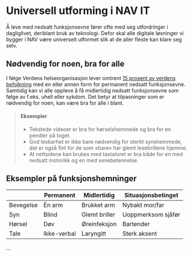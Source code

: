 # Universell utforming i NAV IT

Å leve med nedsatt funksjonsevne fører ofte med seg utfordringer i dagliglivet, deriblant bruk av teknologi. Defor skal alle digitale løsninger vi bygger i NAV være universelt utformet slik at de aller fleste kan klare seg selv.

## Nødvendig for noen, bra for alle

I følge Verdens helseorganisasjon lever omtrent [15 prosent av verdens befolkning](https://www.who.int/disabilities/world_report/2011/report/en/) med en eller annen form for permanent nedsatt funksjonsevne. Samtidig kan vi alle oppleve å få midlertidig nedsatt funksjonsevne som følge av f.eks. uhell eller sykdom. Det betyr at tilpasninger som er nødvendig for noen, kan være bra for alle i blant.

>#### Eksempler
>
>- Tekstede videoer er bra for hørselshemmede og bra for en pendler på toget.
>- God lesbarhet er ikke bare nødvendig for sterkt synshemmede, det er også fint for de som «bare» har glemt lesebrillene hjemme.
>- At nettsidene kan brukes med tastaturet er bra både for en med nedsatt motorikk og en med senebetennelse.

## Eksempler på funksjonshemninger

| |Permanent|Midlertidig|Situasjonsbetinget
|-|-|-|-|
|Bevegelse|Èn arm|Brukket arm|Nybakt mor/far|
|Syn|Blind|Glemt briller|Uoppmerksom sjåfør|
|Hørsel|Døv|Øreinfeksjon|Bartender|
|Tale|Ikke-verbal|Laryngitt|Sterk aksent|

...

